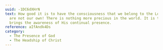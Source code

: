 ```yaml
---
uuid: -1DC6dXHrN
text: How good it is to have the consciousness that we belong to the Lord and
  are not our own! There is nothing more precious in the world. It is that which
  brings the awareness of His continual presence.
reference: aIfAndk4Ds
category:
  - The Presence of God
  - The Headship of Christ
---
```

